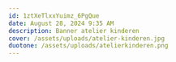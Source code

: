```yaml
---
id: 1ztXeTlxxYuimz_6PgQue
date: August 28, 2024 9:35 AM
description: Banner atelier kinderen
cover: /assets/uploads/atelier-kinderen.jpg
duotone: /assets/uploads/atelierkinderen.png
---
```

